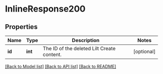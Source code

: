 # InlineResponse200

## Properties
Name | Type | Description | Notes
------------ | ------------- | ------------- | -------------
**id** | **int** | The ID of the deleted Lilt Create content. | [optional] 

[[Back to Model list]](../README.md#documentation-for-models) [[Back to API list]](../README.md#documentation-for-api-endpoints) [[Back to README]](../README.md)



